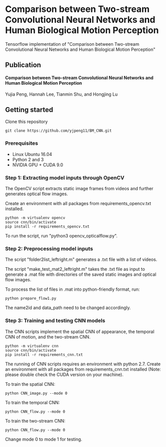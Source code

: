 # Comparison between Two-stream Convolutional Neural Networks and Human Biological Motion Perception

Tensorflow implementation of "Comparison between Two-stream Convolutional Neural Networks and Human Biological Motion Perception"

## Publication
#### Comparison between Two-stream Convolutional Neural Networks and Human Biological Motion Perception
Yujia Peng, Hannah Lee, Tianmin Shu, and Hongjing Lu

## Getting started

Clone this repository 
```
git clone https://github.com/yjpeng11/BM_CNN.git
```

### Prerequisites
* Linux Ubuntu 16.04
* Python 2 and 3
* NVIDIA GPU + CUDA 9.0

### Step 1: Extracting model inputs through OpenCV

The OpenCV script extracts static image frames from videos and further generates optical flow images.

Create an environment with all packages from requirements_opencv.txt installed.
```
python -m virtualenv opencv
source cnn/bin/activate
pip install -r requirements_opencv.txt
```

To run the script, run "python3 opencv_opticalflow.py".

### Step 2: Preprocessing model inputs

The script "folder2list_leftright.m" generates a .txt file with a list of videos.

The script "make_test_mat2_leftright.m" takes the .txt file as input to generate a .mat file with directories of the saved static images 
and optical flow images.

To process the list of files in .mat into python-friendly format, run:
```
python prepare_flow1.py
```
The name2id and data_path need to be changed accordingly.

### Step 3: Training and testing CNN models

The CNN scripts implement the spatial CNN of appearance, the temporal CNN of motion, and the two-stream CNN.
```
python -m virtualenv cnn
source cnn/bin/activate
pip install -r requirements_cnn.txt
```

The running of CNN scripts requires an environment with python 2.7. Create an environment with all packages from requirements_cnn.txt installed (Note: please double check the CUDA version on your machine).

To train the spatial CNN:
```
python CNN_image.py --mode 0
```
To train the temporal CNN:
```
python CNN_flow.py --mode 0
```
To train the two-stream CNN:
```
python CNN_flow.py --mode 0
```

Change mode 0 to mode 1 for testing.
